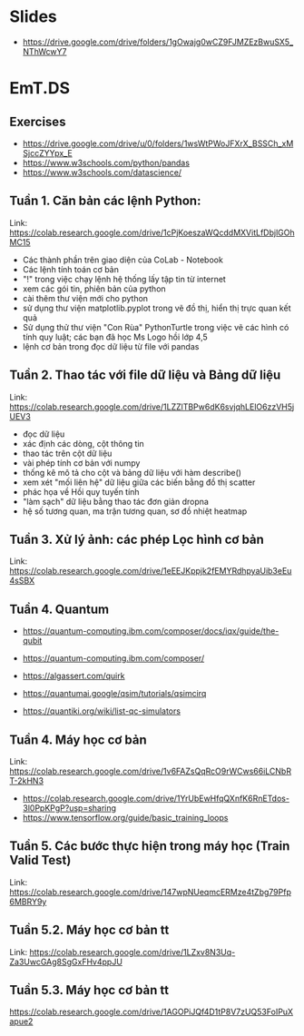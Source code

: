 # Slides
- https://drive.google.com/drive/folders/1gOwajg0wCZ9FJMZEzBwuSX5_NThWcwY7  


# EmT.DS

## Exercises  
- https://drive.google.com/drive/u/0/folders/1wsWtPWoJFXrX_BSSCh_xMSjccZYYpx_E 
- https://www.w3schools.com/python/pandas
- https://www.w3schools.com/datascience/


## Tuần 1. Căn bản các lệnh Python:
Link: https://colab.research.google.com/drive/1cPjKoeszaWQcddMXVitLfDbjlGOhMC15
- Các thành phần trên giao diện của CoLab - Notebook 
- Các lệnh tính toán cơ bản
- "!" trong việc chạy lệnh hệ thống lấy tập tin từ internet 
- xem các gói tin, phiên bản của python
- cài thêm thư viện mới cho python 
- sử dụng thư viện matplotlib.pyplot trong vẽ đồ thị, hiển thị trực quan kết quả 
- Sử dụng thử thư viện "Con Rùa" PythonTurtle trong việc vẽ các hình có tính quy luật; các bạn đã học Ms Logo hồi lớp 4,5 
- lệnh cơ bản trong đọc dữ liệu từ file với pandas 

## Tuần 2. Thao tác với file dữ liệu và Bảng dữ liệu
Link:  https://colab.research.google.com/drive/1LZZlTBPw6dK6svjqhLElO6zzVH5jUEV3  
- đọc dữ liệu
- xác định các dòng, cột thông tin
- thao tác trên cột dữ liệu
- vài phép tính cơ bản với numpy 
- thống kê mô tả cho cột và bảng dữ liệu với hàm describe()
- xem xét "mối liên hệ" dữ liệu giữa các biến bằng đồ thị scatter 
- phác họa về Hồi quy tuyến  tính 
- "làm sạch" dữ liệu bằng thao tác đơn giản dropna 
- hệ số tương quan, ma trận tương quan, sơ đồ nhiệt heatmap 

## Tuần 3. Xử lý ảnh: các phép Lọc hình cơ bản
Link:  https://colab.research.google.com/drive/1eEEJKppjk2fEMYRdhpyaUib3eEu4sSBX 


## Tuần 4. Quantum  
- https://quantum-computing.ibm.com/composer/docs/iqx/guide/the-qubit  
- https://quantum-computing.ibm.com/composer/  


- https://algassert.com/quirk  
- https://quantumai.google/qsim/tutorials/qsimcirq  
- https://quantiki.org/wiki/list-qc-simulators  

## Tuần 4. Máy học cơ bản  
Link:  https://colab.research.google.com/drive/1v6FAZsQqRcO9rWCws66iLCNbRT-2kHN3
- https://colab.research.google.com/drive/1YrUbEwHfqQXnfK6RnETdos-3l0PpKPgP?usp=sharing  
- https://www.tensorflow.org/guide/basic_training_loops 

## Tuần 5. Các bước thực hiện trong máy học (Train Valid Test)  
Link:  https://colab.research.google.com/drive/147wpNUeqmcERMze4tZbg79Pfp6MBRY9y

## Tuần 5.2. Máy học cơ bản tt  
Link:  https://colab.research.google.com/drive/1LZxv8N3Uq-Za3UwcGAg8SgGxFHv4ppJU

## Tuần 5.3. Máy học cơ bản tt  
https://colab.research.google.com/drive/1AGOPiJQf4D1tP8V7zUQ53FoIPuXapue2




